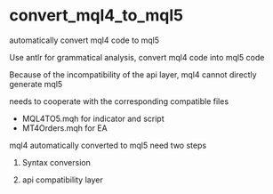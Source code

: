# convert_mql4_to_mql5

automatically convert mql4 code to mql5

Use antlr for grammatical analysis, convert mql4 code into mql5 code

Because of the incompatibility of the api layer, mql4 cannot directly generate mql5

needs to cooperate with the corresponding compatible files 

* MQL4TO5.mqh for indicator and script
* MT4Orders.mqh for EA

mql4 automatically converted to mql5 need two steps

1. Syntax conversion
   
2. api compatibility layer
